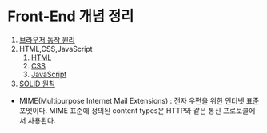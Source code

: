 # Front-End 개념 정리

1. [브라우저 동작 원리](./browser/browser.md)
   <!-- 1. 주소창에 특정 주소를 입력하면 일어나는일 -->
2. HTML,CSS,JavaScript
   1. [HTML](./HtmlCssJavaScript/html.md)
   2. [CSS](./HtmlCssJavaScript/CSS.md)
   3. [JavaScript](./HtmlCssJavaScript/JavaScript/README.md)
   <!-- 3. HTTP/HTTPS (예정) -->
3. [SOLID 원칙](./solid/README.md)

- MIME(Multipurpose Internet Mail Extensions) : 전자 우편을 위한 인터넷 표준 포멧이다. MIME 표준에 정의된 content types은 HTTP와 같은 통신 프로토콜에서 사용된다.

